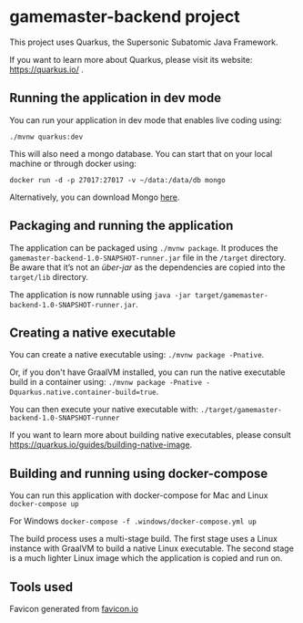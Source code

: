 # gamemaster-backend project

This project uses Quarkus, the Supersonic Subatomic Java Framework.

If you want to learn more about Quarkus, please visit its website: https://quarkus.io/ .

## Running the application in dev mode

You can run your application in dev mode that enables live coding using:
```
./mvnw quarkus:dev
```

This will also need a mongo database. You can start that on your local machine or through docker using:
```
docker run -d -p 27017:27017 -v ~/data:/data/db mongo
```
Alternatively, you can download Mongo [here](https://www.mongodb.com/download-center/community).

## Packaging and running the application

The application can be packaged using `./mvnw package`.
It produces the `gamemaster-backend-1.0-SNAPSHOT-runner.jar` file in the `/target` directory.
Be aware that it’s not an _über-jar_ as the dependencies are copied into the `target/lib` directory.

The application is now runnable using `java -jar target/gamemaster-backend-1.0-SNAPSHOT-runner.jar`.

## Creating a native executable

You can create a native executable using: `./mvnw package -Pnative`.

Or, if you don't have GraalVM installed, you can run the native executable build in a container using: `./mvnw package -Pnative -Dquarkus.native.container-build=true`.

You can then execute your native executable with: `./target/gamemaster-backend-1.0-SNAPSHOT-runner`

If you want to learn more about building native executables, please consult https://quarkus.io/guides/building-native-image.

## Building and running using docker-compose

You can run this application with docker-compose for Mac and Linux 
`docker-compose up`

For Windows
`docker-compose -f .windows/docker-compose.yml up`

The build process uses a multi-stage build. The first stage uses a Linux instance with GraalVM to build a native Linux executable. The second stage is a much lighter Linux image which the application is copied and run on.

## Tools used
Favicon generated from [favicon.io](https://favicon.io/)